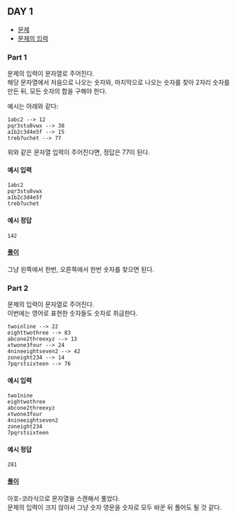 ## DAY 1

- [문제](https://adventofcode.com/2023/day/1)
- [문제의 입력](https://adventofcode.com/2023/day/1/input)

### Part 1

문제의 입력이 문자열로 주어진다.  
해당 문자열에서 처음으로 나오는 숫자와, 마지막으로 나오는 숫자를 찾아 2자리 숫자를 만든 뒤, 모든 숫자의 합을 구해야 한다.

예시는 아래와 같다:
```
1abc2 --> 12
pqr3stu8vwx --> 38
a1b2c3d4e5f --> 15
treb7uchet --> 77
```
위와 같은 문자열 입력이 주어진다면, 정답은 77이 된다.

#### 예시 입력
```
1abc2
pqr3stu8vwx
a1b2c3d4e5f
treb7uchet
```

#### 예시 정답
```
142
```

#### [풀이](part_one.cpp)

그냥 왼쪽에서 한번, 오른쪽에서 한번 숫자를 찾으면 된다.

### Part 2

문제의 입력이 문자열로 주어진다.  
이번에는 영어로 표현한 숫자들도 숫자로 취급한다.
```
twoinline --> 22
eighttwothree --> 83
abcone2threexyz --> 13
xtwone3four --> 24
4nineeightseven2 --> 42
zoneight234 --> 14
7pqrstsixteen --> 76
```

#### 예시 입력
```
two1nine
eightwothree
abcone2threexyz
xtwone3four
4nineeightseven2
zoneight234
7pqrstsixteen
```

#### 예시 정답
```
281
```

#### [풀이](part_two.cpp)

아호-코라식으로 문자열을 스캔해서 풀었다.  
문제의 입력이 크지 않아서 그냥 숫자 영문을 숫자로 모두 바꾼 뒤 풀어도 될 것 같다.